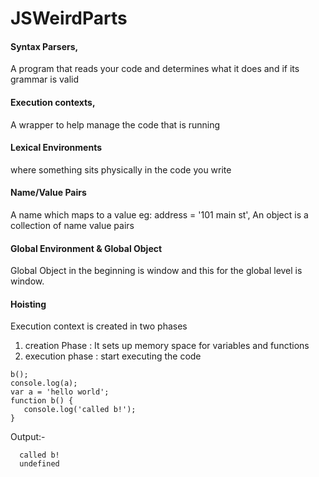 # JSWeirdParts

#### Syntax Parsers, 
A program that reads your code and determines what it does and if its grammar is valid

#### Execution contexts, 
A wrapper to help manage the code that is running

#### Lexical Environments
where something sits physically in the code you write

#### Name/Value Pairs
A name which maps to a value eg: address = '101 main st', An object is a collection of name value pairs

#### Global Environment & Global Object
Global Object in the beginning is window and this for the global level is window.

#### Hoisting
Execution context is created in two phases 
1) creation Phase : It sets up memory space for variables and functions
2) execution phase : start executing the code


```
b();
console.log(a);
var a = 'hello world';
function b() {
   console.log('called b!');
}

```
Output:-
```
  called b!
  undefined
``` 




